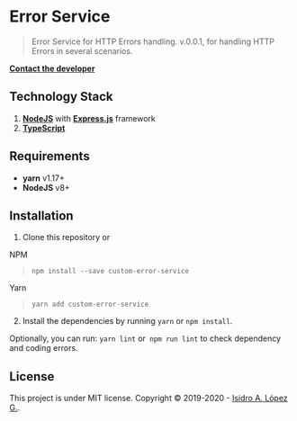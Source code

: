 # Error Service
> Error Service for HTTP Errors handling. v.0.0.1, for handling HTTP Errors in several scenarios.

<p align="center">

[**Contact the developer**](mailto:me@ialopezg.com)
</p>

## Technology Stack

1. **[NodeJS](https://nodejs.org/en/)** with **[Express.js](http://expressjs.com/)** framework
2. **[TypeScript](https://www.typescriptlang.org/)**

## Requirements

- **yarn** v1.17+
- **NodeJS** v8+

## Installation

1. Clone this repository or

NPM
>`npm install --save custom-error-service`

Yarn
>`yarn add custom-error-service`

2. Install the dependencies by running `yarn` or `npm install`.

Optionally, you can run: `yarn lint` or` npm run lint` to check dependency and coding errors.

## License

This project is under MIT license. Copyright ©  2019-2020 - [Isidro A. López G.](https://ialopezg.com).
